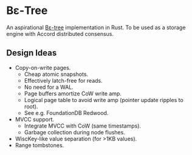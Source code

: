 # Bε-Tree

An aspirational [Bε-tree](https://www.usenix.org/system/files/login/articles/login_oct15_05_bender.pdf)
implementation in Rust. To be used as a storage engine with Accord distributed consensus.

## Design Ideas

* Copy-on-write pages.
    * Cheap atomic snapshots.
    * Effectively latch-free for reads.
    * No need for a WAL.
    * Page buffers amortize CoW write amp.
    * Logical page table to avoid write amp (pointer update ripples to root).
    * See e.g. FoundationDB Redwood.
* MVCC support.
    * Integrate MVCC with CoW (same timestamps).
    * Garbage collection during node flushes.
* WiscKey-like value separation (for >1KB values).
* Range tombstones.